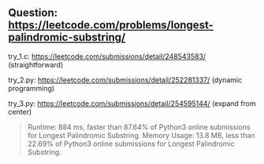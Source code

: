 Question: https://leetcode.com/problems/longest-palindromic-substring/
---
try_1.c: https://leetcode.com/submissions/detail/248543583/
(straightforward)

try_2.py: https://leetcode.com/submissions/detail/252281337/
(dynamic programming) 

try_3.py: https://leetcode.com/submissions/detail/254595144/
(expand from center)

> Runtime: 884 ms, faster than 87.64% of Python3 online submissions for Longest Palindromic Substring.
> Memory Usage: 13.8 MB, less than 22.69% of Python3 online submissions for Longest Palindromic Substring.
